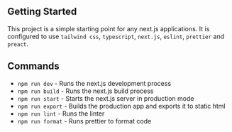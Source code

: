 ## Getting Started
This project is a simple starting point for any next.js applications. It is configured to use `tailwind css`, `typescript`, `next.js`, `eslint`, `prettier` and `preact`.

## Commands
* `npm run dev` - Runs the next.js development process
* `npm run build` - Runs the next.js build process
* `npm run start` - Starts the next.js server in production mode
* `npm run export` - Builds the production app and exports it to static html
* `npm run lint` - Runs the linter
* `npm run format` - Runs prettier to format code